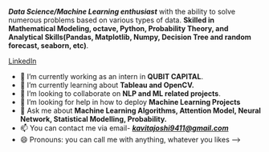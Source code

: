 ***Data Science/Machine Learning enthusiast*** with the ability to solve numerous problems based on various types of data.
**Skilled in Mathematical Modeling, octave, Python, Probability Theory, and Analytical Skills(Pandas, Matplotlib, Numpy, Decision Tree and random forecast, seaborn, etc)**.

[LinkedIn](https://www.linkedin.com/in/kavita-joshi-97aa0917b/)

- 🔭 I’m currently working as an intern in **QUBIT CAPITAL**.
- 🌱 I’m currently learning about **Tableau and OpenCV.**
- 👯 I’m looking to collaborate on **NLP and ML related projects**.
- 🤔 I’m looking for help in how to deploy **Machine Learning Projects**
- 💬 Ask me about **Machine Learning Algorithms, Attention Model, Neural Network, Statistical Modelling, Probability.**
- 📫 You can contact me via email- ***kavitajoshi9411@gmail.com***
- 😄 Pronouns: you can call me with anything, whatever you likes
-->
